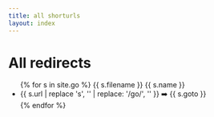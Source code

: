```yaml
---
title: all shorturls
layout: index
---
```

<h1>All redirects</h1>
<ul>
{% for s in site.go %}
{{ s.filename }} {{ s.name }}
    <li>{{ s.url | replace 's', '' | replace: '/go/', '' }} ➡️ {{ s.goto }}</li>
{% endfor %}
</ul>
